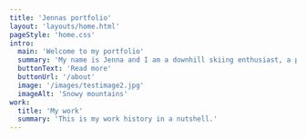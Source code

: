 ```yaml
---
title: 'Jennas portfolio'
layout: 'layouts/home.html'
pageStyle: 'home.css'
intro:
  main: 'Welcome to my portfolio'
  summary: 'My name is Jenna and I am a downhill skiing enthusiast, a pianist and a web developer.'
  buttonText: 'Read more'
  buttonUrl: '/about'
  image: '/images/testimage2.jpg'
  imageAlt: 'Snowy mountains'
work:
  title: 'My work'
  summary: 'This is my work history in a nutshell.'
---
```

